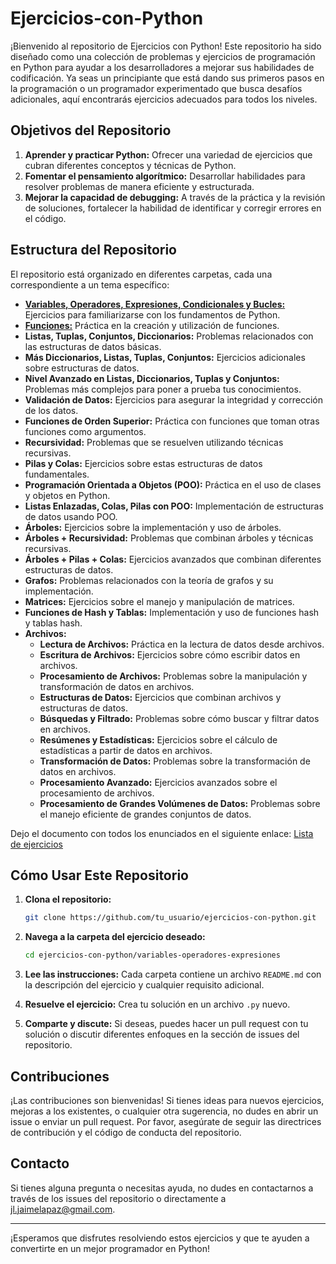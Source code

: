 # Ejercicios-con-Python
 
¡Bienvenido al repositorio de Ejercicios con Python! Este repositorio ha sido diseñado como una colección de problemas y ejercicios de programación en Python para ayudar a los desarrolladores a mejorar sus habilidades de codificación. Ya seas un principiante que está dando sus primeros pasos en la programación o un programador experimentado que busca desafíos adicionales, aquí encontrarás ejercicios adecuados para todos los niveles.

## Objetivos del Repositorio

1. **Aprender y practicar Python:** Ofrecer una variedad de ejercicios que cubran diferentes conceptos y técnicas de Python.
2. **Fomentar el pensamiento algorítmico:** Desarrollar habilidades para resolver problemas de manera eficiente y estructurada.
3. **Mejorar la capacidad de debugging:** A través de la práctica y la revisión de soluciones, fortalecer la habilidad de identificar y corregir errores en el código.

## Estructura del Repositorio

El repositorio está organizado en diferentes carpetas, cada una correspondiente a un tema específico:

- **[Variables, Operadores, Expresiones, Condicionales y Bucles:](/01_Variables_Operadores_Expresiones_Condicionales_Bucles/)** Ejercicios para familiarizarse con los fundamentos de Python.
- **[Funciones:](/02_Funciones/)** Práctica en la creación y utilización de funciones.
- **Listas, Tuplas, Conjuntos, Diccionarios:** Problemas relacionados con las estructuras de datos básicas.
- **Más Diccionarios, Listas, Tuplas, Conjuntos:** Ejercicios adicionales sobre estructuras de datos.
- **Nivel Avanzado en Listas, Diccionarios, Tuplas y Conjuntos:** Problemas más complejos para poner a prueba tus conocimientos.
- **Validación de Datos:** Ejercicios para asegurar la integridad y corrección de los datos.
- **Funciones de Orden Superior:** Práctica con funciones que toman otras funciones como argumentos.
- **Recursividad:** Problemas que se resuelven utilizando técnicas recursivas.
- **Pilas y Colas:** Ejercicios sobre estas estructuras de datos fundamentales.
- **Programación Orientada a Objetos (POO):** Práctica en el uso de clases y objetos en Python.
- **Listas Enlazadas, Colas, Pilas con POO:** Implementación de estructuras de datos usando POO.
- **Árboles:** Ejercicios sobre la implementación y uso de árboles.
- **Árboles + Recursividad:** Problemas que combinan árboles y técnicas recursivas.
- **Árboles + Pilas + Colas:** Ejercicios avanzados que combinan diferentes estructuras de datos.
- **Grafos:** Problemas relacionados con la teoría de grafos y su implementación.
- **Matrices:** Ejercicios sobre el manejo y manipulación de matrices.
- **Funciones de Hash y Tablas:** Implementación y uso de funciones hash y tablas hash.
- **Archivos:**
  - **Lectura de Archivos:** Práctica en la lectura de datos desde archivos.
  - **Escritura de Archivos:** Ejercicios sobre cómo escribir datos en archivos.
  - **Procesamiento de Archivos:** Problemas sobre la manipulación y transformación de datos en archivos.
  - **Estructuras de Datos:** Ejercicios que combinan archivos y estructuras de datos.
  - **Búsquedas y Filtrado:** Problemas sobre cómo buscar y filtrar datos en archivos.
  - **Resúmenes y Estadísticas:** Ejercicios sobre el cálculo de estadísticas a partir de datos en archivos.
  - **Transformación de Datos:** Problemas sobre la transformación de datos en archivos.
  - **Procesamiento Avanzado:** Ejercicios avanzados sobre el procesamiento de archivos.
  - **Procesamiento de Grandes Volúmenes de Datos:** Problemas sobre el manejo eficiente de grandes conjuntos de datos.

Dejo el documento con todos los enunciados en el siguiente enlace: [Lista de ejercicios](Enunciados.md)

## Cómo Usar Este Repositorio

1. **Clona el repositorio:** 

    ```bash
    git clone https://github.com/tu_usuario/ejercicios-con-python.git
    ```

2. **Navega a la carpeta del ejercicio deseado:**

    ```bash
    cd ejercicios-con-python/variables-operadores-expresiones
    ```

3. **Lee las instrucciones:** Cada carpeta contiene un archivo `README.md` con la descripción del ejercicio y cualquier requisito adicional.
4. **Resuelve el ejercicio:** Crea tu solución en un archivo `.py` nuevo.
5. **Comparte y discute:** Si deseas, puedes hacer un pull request con tu solución o discutir diferentes enfoques en la sección de issues del repositorio.

## Contribuciones

¡Las contribuciones son bienvenidas! Si tienes ideas para nuevos ejercicios, mejoras a los existentes, o cualquier otra sugerencia, no dudes en abrir un issue o enviar un pull request. Por favor, asegúrate de seguir las directrices de contribución y el código de conducta del repositorio.

## Contacto

Si tienes alguna pregunta o necesitas ayuda, no dudes en contactarnos a través de los issues del repositorio o directamente a [jl.jaimelapaz@gmail.com](mailto:jl.jaimelapaz@gmail.com).

---

¡Esperamos que disfrutes resolviendo estos ejercicios y que te ayuden a convertirte en un mejor programador en Python!